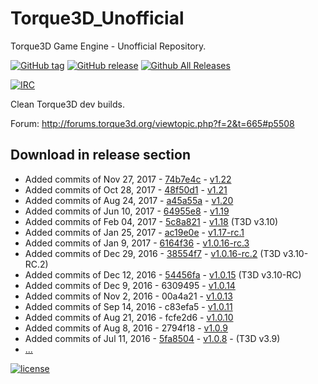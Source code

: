 # Torque3D_Unofficial
Torque3D Game Engine - Unofficial Repository.

[![GitHub tag](https://img.shields.io/github/tag/John3/Torque3D_Unofficial.svg)](https://github.com/John3/Torque3D_Unofficial/tags)
[![GitHub release](https://img.shields.io/github/release/John3/Torque3D_Unofficial.svg)](https://github.com/John3/Torque3D_Unofficial/releases/latest)
[![Github All Releases](https://img.shields.io/github/downloads/John3/Torque3D_Unofficial/total.svg)](https://github.com/John3/Torque3D_Unofficial/releases/latest)

[![IRC](https://img.shields.io/badge/irc-%23garagegames-green.svg)](https://kiwiirc.com/client/irc.maxgaming.net/?nick=wiki_user|?#garagegames)

Clean Torque3D dev builds.

Forum: http://forums.torque3d.org/viewtopic.php?f=2&t=665#p5508

## Download in release section

- Added commits of Nov 27, 2017 - [74b7e4c](https://github.com/John3/Torque3D/commit/74b7e4cd89f4a0fee65d3f831c35df349d16f8c3) - [v1.22](https://github.com/John3/Torque3D_Unofficial/releases/tag/v1.22)
- Added commits of Oct 28, 2017 - [48f50d1](https://github.com/John3/Torque3D/commit/48f50d19c35d61d914bc641e7bddd7d89ff0bb60) - [v1.21](https://github.com/John3/Torque3D_Unofficial/releases/tag/v1.21)
- Added commits of Aug 24, 2017 - [a45a55a](https://github.com/John3/Torque3D/commit/a45a55ad6e2d639a644a8c5f84323d7cc41d6b78) - [v1.20](https://github.com/John3/Torque3D_Unofficial/releases/tag/v1.20)
- Added commits of Jun 10, 2017 - [64955e8](https://github.com/John3/Torque3D/commit/64955e8cfcd1242606ae10dfc5da7c8fdb4a6c63) - [v1.19](https://github.com/John3/Torque3D_Unofficial/releases/tag/v1.19)
- Added commits of Feb 04, 2017 - [5c8a821](https://github.com/John3/Torque3D/commit/5c8a82180b4e25c08449b2c0261541d08c9ff24b) - [v1.18](https://github.com/John3/Torque3D_Unofficial/releases/tag/v1.18) (T3D v3.10)
- Added commits of Jan 25, 2017 - [ac19e0e](https://github.com/John3/Torque3D/commit/ac19e0e84c98f682a7467789ae41017c38faf930) - [v1.17-rc.1](https://github.com/John3/Torque3D_Unofficial/releases/tag/v1.17-rc.1)
- Added commits of Jan 9, 2017 - [6164f36](https://github.com/GarageGames/Torque3D/commit/6164f36c473cc9f01fdd14b56fc0949422aff7f8) - [v1.0.16-rc.3](https://github.com/John3/Torque3D_Unofficial/releases/tag/v1.0.16-rc.3)
- Added commits of Dec 29, 2016 - [38554f7](https://github.com/GarageGames/Torque3D/commit/38554f7396f02fc1c8b6b13c00acd52178be205a) - [v1.0.16-rc.2](https://github.com/John3/Torque3D_Unofficial/releases/tag/v1.0.16-rc.2) (T3D v3.10-RC.2)
- Added commits of Dec 12, 2016 - [54456fa](https://github.com/GarageGames/Torque3D/commit/54456fa4fa13fc4a5ebfe28edcd921ad5c93e278) - [v1.0.15](https://github.com/John3/Torque3D_Unofficial/releases/tag/v1.0.15) (T3D v3.10-RC)
- Added commits of Dec 9, 2016 - 6309495 - [v1.0.14](https://github.com/John3/Torque3D_Unofficial/releases/tag/v1.0.14)
- Added commits of Nov 2, 2016 - 00a4a21 - [v1.0.13](https://github.com/John3/Torque3D_Unofficial/releases/tag/v1.0.13)
- Added commits of Sep 14, 2016 - c83efa5 - [v1.0.11](https://github.com/John3/Torque3D_Unofficial/releases/tag/v1.0.11)
- Added commits of Aug 21, 2016 - fcfe2d6 - [v1.0.10](https://github.com/John3/Torque3D_Unofficial/releases/tag/v1.0.10)
- Added commits of Aug 8, 2016 - 2794f18 - [v1.0.9](https://github.com/John3/Torque3D_Unofficial/releases/tag/v1.0.9)
- Added commits of Jul 11, 2016 - [5fa8504](https://github.com/GarageGames/Torque3D/commit/5fa8504568871e227c557a6a584f487b3bbce29f) - [v1.0.8](https://github.com/John3/Torque3D_Unofficial/releases/tag/v1.0.8) - (T3D v3.9)
- [...](https://github.com/John3/Torque3D_Unofficial/releases)


[![license](https://img.shields.io/github/license/John3/Torque3D_Unofficial.svg)](http://choosealicense.com/licenses/mit/)
